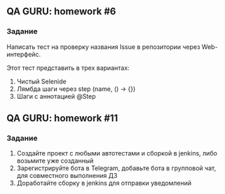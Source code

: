## QA GURU: homework #6
### Задание
Написать тест на проверку названия Issue в репозитории через Web-интерфейс.

Этот тест представить в трех вариантах:
1. Чистый Selenide
2. Лямбда шаги через step (name, () -> {})
3. Шаги с аннотацией @Step

## QA GURU: homework #11
### Задание
1. Создайте проект с любыми автотестами и сборкой в jenkins, либо возьмите уже созданный
2. Зарегистрируйте бота в Telegram, добавьте бота в групповой чат, для совместного выполнения ДЗ
3. Доработайте сборку в jenkins для отправки уведомлений